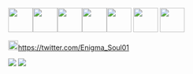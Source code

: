 

<img img height=50 src="https://cdn.jsdelivr.net/gh/devicons/devicon/icons/csharp/csharp-original.svg" /><img img height=50 src="https://cdn.jsdelivr.net/gh/devicons/devicon/icons/ruby/ruby-original.svg" /><img img height=50 src="https://cdn.jsdelivr.net/gh/devicons/devicon/icons/typescript/typescript-original.svg" /><img img height=50 src="https://cdn.jsdelivr.net/gh/devicons/devicon/icons/html5/html5-original.svg" /><img img height=50 src="https://cdn.jsdelivr.net/gh/devicons/devicon/icons/tailwindcss/tailwindcss-original-wordmark.svg" />
<img img height=50 src="https://cdn.jsdelivr.net/gh/devicons/devicon/icons/vscode/vscode-original.svg" />
<img img height =50 src="https://cdn.jsdelivr.net/gh/devicons/devicon/icons/visualstudio/visualstudio-plain.svg" />
          
          
<img img height=20 src="https://cdn.jsdelivr.net/gh/devicons/devicon/icons/twitter/twitter-original.svg" />https://twitter.com/Enigma_Soul01
          
          
<img src="https://github-readme-stats.vercel.app/api/top-langs?username=OblivionNoirV2&layout=compact&theme=synthwave"/>
<img src="https://github-readme-stats.vercel.app/api?username=OblivionNoirV2&show_icons=true&theme=synthwave"/>
